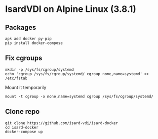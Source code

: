 # IsardVDI on Alpine Linux (3.8.1)

## Packages
```
apk add docker py-pip
pip install docker-compose
```

## Fix cgroups
```
mkdir -p /sys/fs/cgroup/systemd
echo 'cgroup /sys/fs/cgroup/systemd/ cgroup none,name=systemd' >> /etc/fstab
```
Mount it temporarily
```
mount -t cgroup -o none,name=systemd cgroup /sys/fs/cgroup/systemd/
```

## Clone repo
```
git clone https://github.com/isard-vdi/isard-docker
cd isard-docker
docker-compose up
```
